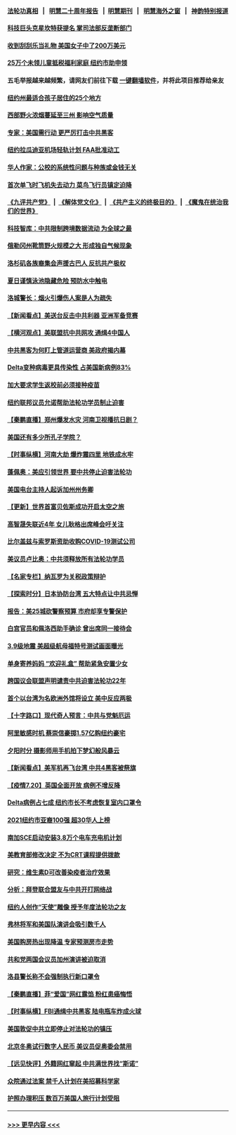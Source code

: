 #### [法轮功真相](https://github.com/gfw-breaker/truth/blob/master/README.md?t=0) &nbsp;&nbsp;|&nbsp;&nbsp; [明慧二十周年报告](https://github.com/gfw-breaker/mh-reports/blob/master/README.md?t=0) &nbsp;&nbsp;|&nbsp;&nbsp;[明慧期刊](https://github.com/gfw-breaker/mh-qikan) &nbsp;&nbsp;|&nbsp;&nbsp; [明慧海外之窗](https://github.com/gfw-breaker/mh-news/blob/master/README.md?t=0) &nbsp;&nbsp;|&nbsp;&nbsp; [神韵特别报道](https://github.com/gfw-breaker/mh-news/blob/master/shenyun.md?t=0)
#### [科技巨头克星坎特获提名 掌司法部反垄断部门](../pages/nsc412/n13103965.md?t=07211851) 
#### [收到刮刮乐当礼物 美国女子中了200万美元](../pages/nsc412/n13103817.md?t=07211851) 
#### [25万个未领儿童抵税福利家庭  纽约市助申领](../pages/nsc412/n13103515.md?t=07211851) 
#### 五毛举报越来越频繁，请网友们前往下载 [一键翻墙软件](https://github.com/gfw-breaker/ssr-accounts)，并将此项目推荐给亲友
#### [纽约州最适合孩子居住的25个地方](../pages/nsc412/n13103534.md?t=07211851) 
#### [西部野火浓烟蔓延至三州  影响空气质量](../pages/nsc412/n13103524.md?t=07211851) 
#### [专家：美国需行动 更严厉打击中共黑客](../pages/nsc412/n13103193.md?t=07211851) 
#### [纽约拉瓜迪亚机场轻轨计划 FAA批准动工](../pages/nsc412/n13103488.md?t=07211851) 
#### [华人作家：公校的系统性问题与种族或金钱无关](../pages/nsc412/n13103507.md?t=07211851) 
#### [首次单飞时飞机失去动力 菜鸟飞行员镇定迫降](../pages/nsc412/n13103548.md?t=07211851) 
#### [《九评共产党》](https://github.com/begood0513/9ping.md/blob/master/README.md) &nbsp;|&nbsp; [《解体党文化》](../../../../jtdwh.md/blob/master/README.md)  &nbsp;|&nbsp; [《共产主义的终极目的》](../../../../gczydzjmd.md/blob/master/README.md) &nbsp;|&nbsp; [《魔鬼在统治我们的世界》](../../../../mgztzwmdsj.md/blob/master/README.md) 
#### [科技智库：中共限制跨境数据流动 为全球之最](../pages/nsc412/n13103309.md?t=07211851) 
#### [俄勒冈州靴筒野火规模之大 形成独自气候现象](../pages/nsc412/n13103001.md?t=07211851) 
#### [洛杉矶各族裔集会声援古巴人 反抗共产极权](../pages/nsc412/n13100668.md?t=07211851) 
#### [夏日谨慎泳池隐藏危险 预防水中触电](../pages/nsc412/n13103225.md?t=07211851) 
#### [洛城警长：烟火引爆伤人案是人为疏失](../pages/nsc412/n13103120.md?t=07211851) 
#### [【新闻看点】美送台反击中共利器 亚洲军备竞赛](../pages/nsc412/n13102758.md?t=07211851) 
#### [【横河观点】美联盟抗中共网攻 通缉4中国人](../pages/nsc412/n13102929.md?t=07211851) 
#### [中共黑客为何盯上管道运营商 美政府揭内幕](../pages/nsc412/n13102645.md?t=07211851) 
#### [Delta变种病毒更具传染性 占美国新病例83%](../pages/nsc412/n13102990.md?t=07211851) 
#### [加大要求学生返校前必须接种疫苗](../pages/nsc412/n13103088.md?t=07211851) 
#### [纽约联邦议员允诺帮助法轮功学员制止迫害](../pages/nsc412/n13102907.md?t=07211851) 
#### [【秦鹏直播】郑州爆发水灾 河南卫视播抗日剧？](../pages/nsc412/n13102882.md?t=07211851) 
#### [美国还有多少所孔子学院？](../pages/nsc412/n13100868.md?t=07211851) 
#### [【时事纵横】河南大劫 爆炸震四里 地铁成水牢](../pages/nsc412/n13102853.md?t=07211851) 
#### [蓬佩奥：美应引领世界 要中共停止迫害法轮功](../pages/nsc412/n13102781.md?t=07211851) 
#### [美国电台主持人起诉加州州务卿](../pages/nsc412/n13102899.md?t=07211851) 
#### [【更新】世界首富贝佐斯成功开启太空之旅](../pages/nsc412/n13101853.md?t=07211851) 
#### [高智晟失联近4年 女儿耿格出席峰会吁关注](../pages/nsc412/n13103182.md?t=07211851) 
#### [比尔盖兹与索罗斯资助收购COVID-19测试公司](../pages/nsc412/n13102560.md?t=07211851) 
#### [美议员卢比奥：中共须释放所有法轮功学员](../pages/nsc412/n13102667.md?t=07211851) 
#### [【名家专栏】纳瓦罗为关税政策辩护](../pages/nsc412/n13102316.md?t=07211851) 
#### [【探索时分】日本协防台湾 五大特点让中共忌惮](../pages/nsc412/n13100187.md?t=07211851) 
#### [报告：美25城砍警察预算 市府却享专警保护](../pages/nsc412/n13102228.md?t=07211851) 
#### [白宫官员和佩洛西助手确诊 曾出席同一接待会](../pages/nsc412/n13102431.md?t=07211851) 
#### [3.9级地震 美超级航母福特号测试画面曝光](../pages/nsc412/n13102467.md?t=07211851) 
#### [单身寄养妈妈 “欢迎礼盒” 帮助紧急安置少女](../pages/nsc412/n13101927.md?t=07211851) 
#### [跨国议会联盟声明谴责中共迫害法轮功22年](../pages/nsc412/n13102310.md?t=07211851) 
#### [首个以台湾为名欧洲外馆将设立 美中反应两极](../pages/nsc412/n13102224.md?t=07211851) 
#### [【十字路口】现代奇人预言：中共与党魁厄运](../pages/nsc412/n13101654.md?t=07211851) 
#### [阿里敏感时机 蔡崇信豪掷1.57亿购纽约豪宅](../pages/nsc412/n13102161.md?t=07211851) 
#### [夕阳时分 摄影师用手机拍下梦幻般风暴云](../pages/nsc412/n13101269.md?t=07211851) 
#### [【新闻看点】美军机再飞台湾 中共4黑客被祭旗](../pages/nsc412/n13100116.md?t=07211851) 
#### [【疫情7.20】英国全面开放 病例不增反降](../pages/nsc412/n13101424.md?t=07211851) 
#### [Delta病例占七成 纽约市长不考虑恢复室内口罩令](../pages/nsc412/n13100885.md?t=07211851) 
#### [2021纽约市亚裔100强 超30华人上榜](../pages/nsc412/n13100865.md?t=07211851) 
#### [南加SCE启动安装3.8万个电车充电机计划](../pages/nsc412/n13101097.md?t=07211851) 
#### [美教育部修改决定 不为CRT课程提供拨款](../pages/nsc412/n13100874.md?t=07211851) 
#### [研究：维生素D可改善染疫者治疗效果](../pages/nsc412/n13100779.md?t=07211851) 
#### [分析：拜登联合盟友与中共开打网络战](../pages/nsc412/n13100536.md?t=07211851) 
#### [纽约人创作“天使”雕像 授予年度法轮功之友](../pages/nsc412/n13100480.md?t=07211851) 
#### [弗林将军和美国队演讲会吸引数千人](../pages/nsc412/n13100464.md?t=07211851) 
#### [美国购房热出现降温 专家预测房市走势](../pages/nsc412/n13100281.md?t=07211851) 
#### [共和党两国会议员加州演讲被迫取消](../pages/nsc412/n13100352.md?t=07211851) 
#### [洛县警长称不会强制执行新口罩令](../pages/nsc412/n13100293.md?t=07211851) 
#### [【秦鹏直播】菲“爱国”网红露馅 粉红患癌悔悟](../pages/nsc412/n13100156.md?t=07211851) 
#### [【时事纵横】FBI通缉中共黑客 陆电瓶车炸成火球](../pages/nsc412/n13100143.md?t=07211851) 
#### [美国敦促中共立即停止对法轮功的镇压](../pages/nsc412/n13100132.md?t=07211851) 
#### [北京冬奥试行数字人民币 美议员促奥委会禁用](../pages/nsc412/n13099942.md?t=07211851) 
#### [【远见快评】外籍网红窜起 中共满世界找“斯诺”](../pages/nsc412/n13100092.md?t=07211851) 
#### [众院通过法案 禁千人计划在美招募科学家](../pages/nsc412/n13100087.md?t=07211851) 
#### [护照办理积压 数百万美国人旅行计划受阻](../pages/nsc412/n13096168.md?t=07211851) 

----
#### [ >>> 更早内容 <<< ](../indexes/nsc412-earlier.md)
